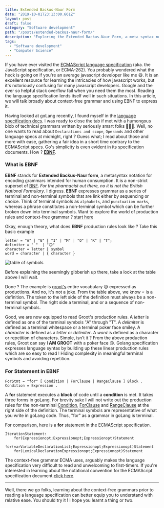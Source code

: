 ```yaml
---
title: Extended Backus-Naur Form
date: "2019-10-01T23:13:00.661Z"
layout: post
draft: false
category: "Software development"
path: "/posts/extended-backus-naur-form/"
description: "Exploring the Extended Backus-Naur Form, a meta syntax notation."
tags:
  - "Software development"
  - "Computer Science"
---
```


If you have ever visited the [ECMAScript language specification](https://www.ecma-international.org) (aka. the JavaScript specification, or ECMA-262).
You probably wondered what the heck is going on if you're an average javascript developer like me 😄. It is an excellent resource for learning the
intricacies of how javascript works, but it's notoriously confusing for many javascript developers. Google and the ever so helpful stack overflow fail when you need them the most.
Reading the language specification lends itself well in such situations. In this article, we will talk broadly about context-free grammar and using EBNF to express it.
 
Having looked at goLang recently, I found myself in the [language specification docs](https://golang.org/ref/spec). I was ready to close the tab if met with a humongous blob of 
technical grammars written by seriously smart folks 💁🏾‍♂️. Well, no one wants to read about `Declarations and scope`, `Operands` and other language specs at midnight, right ?
Guess what; I read about those and more with ease, gathering a fair idea in a short time contrary to the ECMAScript specs. Go's simplicity is even evident in its specification documents.
How ? [**EBNF**](https://en.wikipedia.org/wiki/Extended_Backus%E2%80%93Naur_form). 


### What is EBNF
**EBNF** stands for **Extended Backus-Naur form**, a metasyntax notation for encoding grammars intended for human consumption. It is a non-strict superset of
[BNF](https://en.wikipedia.org/wiki/Backus%E2%80%93Naur_form). _For the pharmacist out there, no it is not the British National Formulary_. I digress.
**EBNF** expresses grammar as a series of terminal and non-terminal symbols that are link either by sequencing or choice. Think of terminal symbols as `alphabets`, and `punctuation marks`, 
whereas a phrase constitutes a non-terminal symbol which can be further broken down into terminal symbols.
Want to explore the world of production rules and context-free grammar ? [start here](https://en.wikipedia.org/wiki/Context-free_grammar)

Okay, enough theory, what does **EBNF** production rules look like ? Take this basic example 

```text
letter = "A" | "G" | "I" | "M" | "O" | "R" | "T";
delimiter = " "  | "🙃" 
character = letter | symbol
word = character | { character } 
```

![table of symbols](./table-of-symbols.jpg)

Before explaining the seemingly gibberish up there, take a look at the table above I will wait.
 
Done ? The example is [groot's](https://unsplash.com/photos/K5TfhhrNs20) entire vocabulary 😅 expressed as productions.
And no, it's not a joke. From the table above, we know _=_ is a definition. The token to the left side of the definition must always be 
a non-terminal symbol. The right side a terminal, and or a sequence of non-terminal symbols.
 
Good, we are now equipped to read Groot's production rules. A _letter_ is defined as one of the terminal symbols "A" through "T". A _delimiter_ is defined as a terminal whitespace or a 
terminal poker face smiley. A _character_ is defined as a _letter_ or _delimiter_. A _word_ is defined as a character or repetition of characters. Simple, isn't it ? From the above 
production rules, Groot can say **I AM GROOT** with a poker face 🙃. Golang specification expresses language syntax by building up these linear production rules which are so easy to read !
Hiding complexity in meaningful terminal symbols and avoiding repetition.

### For Statement in EBNF

```text
ForStmt = "for" [ Condition | ForClause | RangeClause ] Block .
Condition = Expression .
```

A **for** statement executes a **block** of code until a **condition** is met. It takes three forms in goLang. For brevity sake I will not write out the production rules for the non-terminal
[Condition](https://golang.org/ref/spec#Condition), [ForClause](https://golang.org/ref/spec#ForClause) and [RangeClause](https://golang.org/ref/spec#RangeClause) at the right side of the definition.
The terminal symbols are representative of what you write in goLang code. Thus, "for" as a grammar in goLang is terminal.

For comparison, here is a **for** statement in the ECMAScript  specification. 

```text
IterationStatement:
    for(Expressionopt;Expressionopt;Expressionopt)Statement
    for(varVariableDeclarationList;Expressionopt;Expressionopt)Statement
    for(LexicalDeclarationExpressionopt;Expressionopt)Statement
``` 

The context-free grammar ECMA uses, arguably makes the language specification very difficult to read and unwelcoming to first-timers. If you're interested in learning about the
notational convention for the ECMAScript specification document [click here](https://www.ecma-international.org/ecma-262/10.0/index.html#sec-notational-conventions).

---

Well, there we go folks, learning about the context-free grammars prior to reading a language specification can better equip you to understand with relative ease. You should try it !
I hope you learnt a thing or two.


